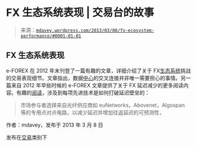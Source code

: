 <!--yml

类别：未分类

日期：2024 年 5 月 18 日 06:29:46

-->

# FX 生态系统表现 | 交易台的故事

> 来源：[`mdavey.wordpress.com/2013/03/08/fx-ecosystem-performance/#0001-01-01`](https://mdavey.wordpress.com/2013/03/08/fx-ecosystem-performance/#0001-01-01)

## FX 生态系统表现

e-FOREX 在 2012 年末刊登了一篇有趣的文章，详细介绍了关于 FX[生态系统](http://www.ipc.com/cmspages/GetFile.aspx?nodeguid=7e3c52b8-63a9-4d55-a25c-b7d68908b355)挑战的交易表现细节。文章指出，数据[中心](http://blog.equinix.com/2012/12/racing-the-dragon-asia-takes-fx-center-stage/)的交叉连接并非唯一需要担心的事情。另一篇来自 2012 年早些时候的 e-FOREX 文章提供了关于 FX 延迟减少的更多阅读内容。有趣的[阅读](http://www.divisafx.com/files/eForex%20_July%202012_FX_Latency.pdf)，涉及到每项先进技术是如何打破延迟壁垒的：

> 市场参与者选择来自光纤供应商如 euNetworks，Abovenet，Algospan 等的专用点对点电路，以减少延迟并增加往返延迟的可预测性，

作者：mdavey，发布于 2013 年 3 月 8 日

发布在[交易](https://mdavey.wordpress.com/category/trading/)类别下
